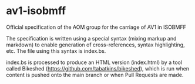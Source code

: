 # av1-isobmff
Official specification of the AOM group for the carriage of AV1 in ISOBMFF

The specification is written using a special syntax (mixing markup and markdown) 
to enable generation of cross-references, syntax highlighting, etc. The file
using this syntax is index.bs.

index.bs is processed to produce an HTML version (index.html) by a tool called
Bikeshed (https://github.com/tabatkins/bikeshed), which is run when content is
pushed onto the main branch or when Pull Requests are made.
